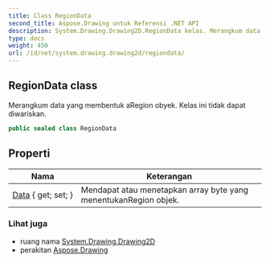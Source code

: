 ```yaml
---
title: Class RegionData
second_title: Aspose.Drawing untuk Referensi .NET API
description: System.Drawing.Drawing2D.RegionData kelas. Merangkum data yang membentuk aRegion obyek. Kelas ini tidak dapat diwariskan.
type: docs
weight: 450
url: /id/net/system.drawing.drawing2d/regiondata/
---
```

## RegionData class

Merangkum data yang membentuk aRegion obyek. Kelas ini tidak dapat diwariskan.

```csharp
public sealed class RegionData
```

## Properti

| Nama | Keterangan |
| --- | --- |
| [Data](../../system.drawing.drawing2d/regiondata/data/) { get; set; } | Mendapat atau menetapkan array byte yang menentukanRegion objek. |

### Lihat juga

* ruang nama [System.Drawing.Drawing2D](../../system.drawing.drawing2d/)
* perakitan [Aspose.Drawing](../../)


